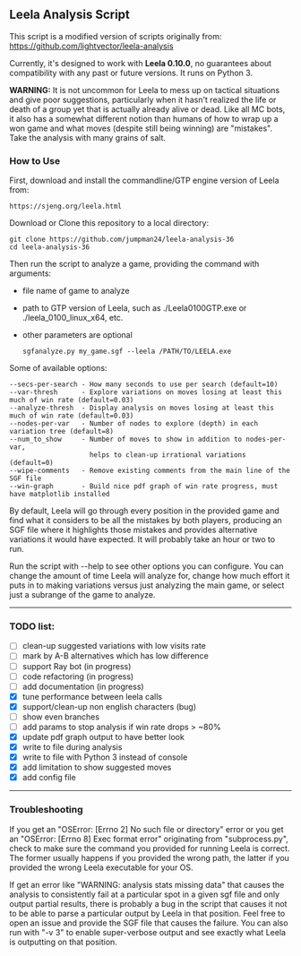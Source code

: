 ## Leela Analysis Script

This script is a modified version of scripts originally from:
https://github.com/lightvector/leela-analysis

Currently, it's designed to work with **Leela 0.10.0**, no guarantees about compatibility with any past or future versions. 
It runs on Python 3.

**WARNING:** It is not uncommon for Leela to mess up on tactical situations and give poor suggestions, particularly when it hasn't
realized the life or death of a group yet that is actually already alive or dead. Like all MC bots, it also has a somewhat different
notion than humans of how to wrap up a won game and what moves (despite still being winning) are "mistakes". Take the analysis with
many grains of salt.

### How to Use
First, download and install the commandline/GTP engine version of Leela from:

    https://sjeng.org/leela.html

Download or Clone this repository to a local directory:

    git clone https://github.com/jumpman24/leela-analysis-36
    cd leela-analysis-36

Then run the script to analyze a game, providing the command with arguments:
* file name of game to analyze 
* path to GTP version of Leela, such as ./Leela0100GTP.exe or ./leela_0100_linux_x64, etc.
* other parameters are optional
    
      sgfanalyze.py my_game.sgf --leela /PATH/TO/LEELA.exe

Some of available options:

    --secs-per-search - How many seconds to use per search (default=10)
    --var-thresh      - Explore variations on moves losing at least this much of win rate (default=0.03)
    --analyze-thresh  - Display analysis on moves losing at least this much of win rate (default=0.03)    
    --nodes-per-var   - Number of nodes to explore (depth) in each variation tree (default=8)
    --num_to_show     - Number of moves to show in addition to nodes-per-var, 
                        helps to clean-up irrational variations (default=0) 
    --wipe-comments   - Remove existing comments from the main line of the SGF file
    --win-graph       - Build nice pdf graph of win rate progress, must have matplotlib installed

By default, Leela will go through every position in the provided game and find what it considers to be all the mistakes by both players,
producing an SGF file where it highlights those mistakes and provides alternative variations it would have expected. It will probably take
an hour or two to run.

Run the script with --help to see other options you can configure. You can change the amount of time Leela will analyze for, change how
much effort it puts in to making variations versus just analyzing the main game, or select just a subrange of the game to analyze.
___

### TODO list:

   - [ ] clean-up suggested variations with low visits rate
   - [ ] mark by A-B alternatives which has low difference
   - [ ] support Ray bot (in progress) 
   - [ ] code refactoring (in progress) 
   - [ ] add documentation (in progress) 
   - [x] tune performance between leela calls
   - [x] support/clean-up non english characters (bug)
   - [ ] show even branches
   - [ ] add params to stop analysis if win rate drops > ~80%
   - [x] update pdf graph output to have better look
   - [x] write to file during analysis
   - [x] write to file with Python 3 instead of console
   - [x] add limitation to show suggested moves
   - [x] add config file

___

### Troubleshooting

If you get an "OSError: [Errno 2] No such file or directory" error or you get an "OSError: [Errno 8] Exec format error" originating from "subprocess.py",
check to make sure the command you provided for running Leela is correct. The former usually happens if you provided the wrong path, the latter if
you provided the wrong Leela executable for your OS.

If get an error like "WARNING: analysis stats missing data" that causes the analysis to consistently fail at a particular spot in a given sgf file and only
output partial results, there is probably a bug in the script that causes it not to be able to parse a particular output by Leela in that position. Feel
free to open an issue and provide the SGF file that causes the failure. You can also run with "-v 3" to enable super-verbose output and see exactly what
Leela is outputting on that position.
